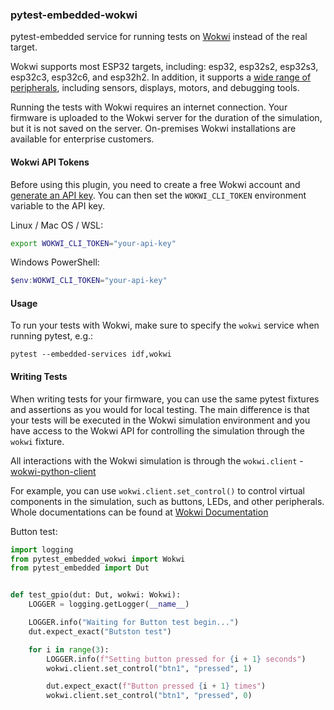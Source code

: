 ### pytest-embedded-wokwi

pytest-embedded service for running tests on [Wokwi](https://wokwi.com/ci) instead of the real target.

Wokwi supports most ESP32 targets, including: esp32, esp32s2, esp32s3, esp32c3, esp32c6, and esp32h2. In addition, it supports a [wide range of peripherals](https://docs.wokwi.com/getting-started/supported-hardware), including sensors, displays, motors, and debugging tools.

Running the tests with Wokwi requires an internet connection. Your firmware is uploaded to the Wokwi server for the duration of the simulation, but it is not saved on the server. On-premises Wokwi installations are available for enterprise customers.

#### Wokwi API Tokens

Before using this plugin, you need to create a free Wokwi account and [generate an API key](https://wokwi.com/dashboard/ci). You can then set the `WOKWI_CLI_TOKEN` environment variable to the API key.

Linux / Mac OS / WSL:

```bash
export WOKWI_CLI_TOKEN="your-api-key"
```

Windows PowerShell:

```powershell
$env:WOKWI_CLI_TOKEN="your-api-key"
```

#### Usage

To run your tests with Wokwi, make sure to specify the `wokwi` service when running pytest, e.g.:

```
pytest --embedded-services idf,wokwi
```

#### Writing Tests

When writing tests for your firmware, you can use the same pytest fixtures and assertions as you would for local testing. The main difference is that your tests will be executed in the Wokwi simulation environment and you have access to the Wokwi API for controlling the simulation through the `wokwi` fixture.

All interactions with the Wokwi simulation is through the `wokwi.client` - [wokwi-python-client](https://github.com/wokwi/wokwi-python-client)

For example, you can use `wokwi.client.set_control()` to control virtual components in the simulation, such as buttons, LEDs, and other peripherals.
Whole documentations can be found at [Wokwi Documentation](https://wokwi.github.io/wokwi-python-client/)

Button test:
```py
import logging
from pytest_embedded_wokwi import Wokwi
from pytest_embedded import Dut


def test_gpio(dut: Dut, wokwi: Wokwi):
    LOGGER = logging.getLogger(__name__)

    LOGGER.info("Waiting for Button test begin...")
    dut.expect_exact("Butston test")

    for i in range(3):
        LOGGER.info(f"Setting button pressed for {i + 1} seconds")
        wokwi.client.set_control("btn1", "pressed", 1)

        dut.expect_exact(f"Button pressed {i + 1} times")
        wokwi.client.set_control("btn1", "pressed", 0)
```
